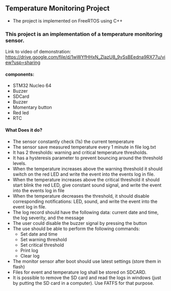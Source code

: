 
## Temperature Monitoring Project
* The project is implemented on FreeRTOS using C++
### This project is an implementation of a temperature monitoring sensor.
Link to video of demonstration: https://drive.google.com/file/d/1wWYfHHxN_ZlazU8_9vSsBEedna9RX77u/view?usp=sharing
#### components:
+ STM32 Nucleo 64
+ Buzzer
+ SDCard
+ Buzzer
+ Momentary button
+ Red led
+ RTC
#### What Does it do?
+ The sensor constantly check (1s) the current temperature 
+ The sensor save measured temperature every 1 minute in file log.txt
+ It has 2 thresholds: warning and critical temperature thresholds.
+ It has a hysteresis parameter to prevent bouncing around the threshold levels.
+ When the temperature increases above the warning threshold it should switch on the red LED and write the event into the events log in file.
+ When the temperature increases above the critical threshold it should start blink the red LED, give constant sound signal, and write the event into the events log in file
+ When the temperature decreases the threshold, it should disable corresponding notifications: LED, sound, and write the event into the event log in file.
+ The log record should have the following data: current date and time, the log severity, and the message
+ The user could disable the buzzer signal by pressing the button
+ The use should be able to perform the following commands:
  - Set date and time
  - Set warning threshold
  - Set critical threshold
  - Print log
  - Clear log
+ The monitor sensor after boot should use latest settings (store them in flash)
+ Files for event and temperature log shall be stored on SDCARD.
+ It is possible to remove the SD card and read the logs in windows (just by putting the SD card in a computer). Use FATFS for that purpose.
